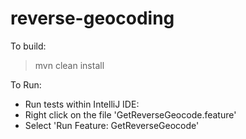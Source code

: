 # reverse-geocoding

To build: 
> mvn clean install

To Run:
 - Run tests within IntelliJ IDE:
  - Right click on the file 'GetReverseGeocode.feature'
  - Select 'Run Feature: GetReverseGeocode'




